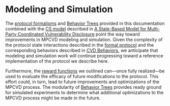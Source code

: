 # Modeling and Simulation

The [protocol formalisms](../../reference/formal_protocol/index.md) and [Behavior Trees](../behavior_logic/index.md)
provided in this documentation combined with the [CS model](../process_models/cs/index.md) described in 
[A State-Based Model for Multi-Party Coordinated Vulnerability Disclosure](https://resources.sei.cmu.edu/library/asset-view.cfm?assetid=735513)
point the way toward improvements in MPCVD modeling and simulation.
Given the complexity of the protocol state interactions described in
the [formal protocol](../../reference/formal_protocol/index.md) 
and the corresponding behaviors described in [CVD Behaviors](../behavior_logic/cvd_bt.md), we anticipate that modeling
and simulation work will continue progressing toward a reference implementation of the protocol we describe here.

Furthermore, the [reward functions](reward_functions.md) we outlined can&mdash;once fully realized&mdash;be used to
evaluate the efficacy of future modifications to the protocol. 
This effort could, in turn, lead to future improvements and optimizations of the MPCVD process.
The modularity of [Behavior Trees](../behavior_logic/index.md) provides ready ground for simulated experiments to determine what additional 
optimizations to the MPCVD process might be made in the future.

